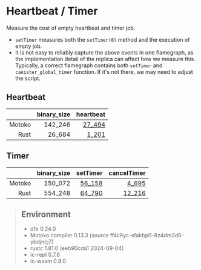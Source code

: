 # Heartbeat / Timer

Measure the cost of empty heartbeat and timer job.

* `setTimer` measures both the `setTimer(0)` method and the execution of empty job.
* It is not easy to reliably capture the above events in one flamegraph, as the implementation detail
of the replica can affect how we measure this. Typically, a correct flamegraph contains both `setTimer` and `canister_global_timer` function. If it's not there, we may need to adjust the script.


## Heartbeat

| |binary_size|heartbeat|
|--:|--:|--:|
|Motoko|142_246|[27_494](Motoko_heartbeat.svg)|
|Rust|26_684|[1_201](Rust_heartbeat.svg)|

## Timer

| |binary_size|setTimer|cancelTimer|
|--:|--:|--:|--:|
|Motoko|150_072|[56_158](Motoko_setTimer.svg)|[4_695](Motoko_cancelTimer.svg)|
|Rust|554_248|[64_790](Rust_setTimer.svg)|[12_216](Rust_cancelTimer.svg)|

> ## Environment
> * dfx 0.24.0
> * Motoko compiler 0.13.3 (source ff4il9yc-sfakbpl1-8z4dm2d6-ybdjncj7)
> * rustc 1.81.0 (eeb90cda1 2024-09-04)
> * ic-repl 0.7.6
> * ic-wasm 0.9.0
